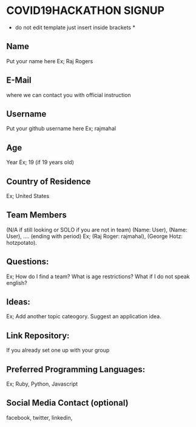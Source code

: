 # COVID19HACKATHON SIGNUP
* do not edit template just insert inside brackets *

## Name
Put your name here
Ex; Raj Rogers

## E-Mail
where we can contact you with official instruction
## Username
Put your github username here
Ex; rajmahal
## Age
Year Ex; 19 (if 19 years old)
## Country of Residence
Ex; United States
## Team Members 
(N/A if still looking or SOLO if you are not in team) 
(Name: User), (Name: User), .... (ending with period)
Ex; (Raj Roger: rajmahal), (George Hotz: hotzpotato).
## Questions:
Ex; How do I find a team? What is age restrictions? What if I do not speak english?
## Ideas:
Ex; Add another topic cateogory. Suggest an application idea. 
## Link Repository: 
If you already set one up with your group
## Preferred Programming Languages:
Ex; Ruby, Python, Javascript
## Social Media Contact (optional)
facebook, twitter, linkedin, 
